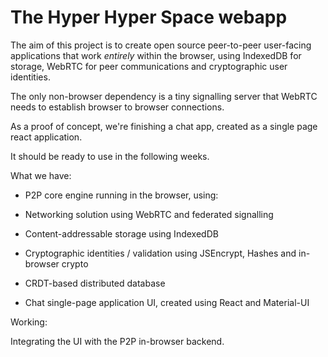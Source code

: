 The Hyper Hyper Space webapp
============================

The aim of this project is to create open source peer-to-peer user-facing applications that work *entirely* within the browser, using IndexedDB for storage, WebRTC for peer communications and cryptographic user identities.

The only non-browser dependency is a tiny signalling server that WebRTC needs to establish browser to browser connections.

As a proof of concept, we're finishing a chat app, created as a single page react application.

It should be ready to use in the following weeks.

What we have:

- P2P core engine running in the browser, using:
 - Networking solution using WebRTC and federated signalling
 - Content-addressable storage using IndexedDB
 - Cryptographic identities / validation using JSEncrypt, Hashes and in-browser crypto
 - CRDT-based distributed database
 
- Chat single-page application UI, created using React and Material-UI

Working:

Integrating the UI with the P2P in-browser backend.
